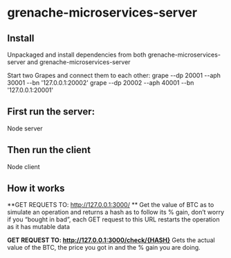 # grenache-microservices-server


## Install
Unpackaged and install dependencies from both grenache-microservices-server and grenache-microservices-server

Start two Grapes and connect them to each other:
grape --dp 20001 --aph 30001 --bn '127.0.0.1:20002'
grape --dp 20002 --aph 40001 --bn '127.0.0.1:20001'

## First run the server: 
Node server
## Then run the client
Node client

## How it works

**GET REQUETS TO: http://127.0.0.1:3000/ **
Get the value of BTC as to simulate an operation and returns a hash as to follow its % gain, don’t worry if you “bought in bad”, each GET request to this URL restarts the operation as it has mutable data

**GET REQUEST TO: http://127.0.0.1:3000/check/{HASH}**
Gets the actual value of the BTC, the price you got in and the % gain you are doing.
